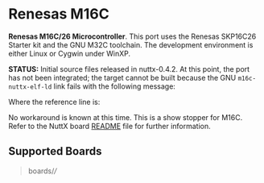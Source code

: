 Renesas M16C
============

**Renesas M16C/26 Microcontroller**. This port uses the Renesas SKP16C26
Starter kit and the GNU M32C toolchain. The development environment is
either Linux or Cygwin under WinXP.

**STATUS:** Initial source files released in nuttx-0.4.2. At this point,
the port has not been integrated; the target cannot be built because the
GNU `m16c-nuttx-elf-ld` link fails with the following message:

Where the reference line is:

No workaround is known at this time. This is a show stopper for M16C.
Refer to the NuttX board
[README](https://github.com/apache/nuttx/blob/master/Documentation/platforms/renesas/m16c/boards/skp16c26/README.txt)
file for further information.

Supported Boards
----------------

> boards/*/*
